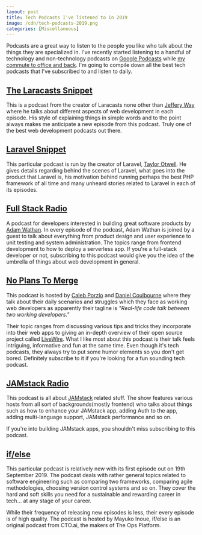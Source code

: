 ```yaml
---
layout: post
title: Tech Podcasts I've listened to in 2019
image: /cdn/tech-podcasts-2019.png
categories: [Miscellaneous]
---
```


Podcasts are a great way to listen to the people you like who talk about the things they are specialized in. I've recently started listening to a handful of technology and non-technology podcasts on [Google Podcasts](https://play.google.com/store/apps/details?id=com.google.android.apps.podcasts&hl=en_IN) while [my commute to office and back](https://www.android.com/auto/). I'm going to compile down all the best tech podcasts that I've subscribed to and listen to daily.

## [The Laracasts Snippet](https://laracasts.com/podcast)

This is a podcast from the creator of Laracasts none other than [Jeffery Way](https://twitter.com/jeffrey_way) where he talks about different aspects of web development in each episode. His style of explaining things in simple words and to the point always makes me anticipate a new episode from this podcast. Truly one of the best web development podcasts out there.

## [Laravel Snippet](https://blog.laravel.com/snippets)

This particular podcast is run by the creator of Laravel, [Taylor Otwell](https://twitter.com/taylorotwell). He gives details regarding behind the scenes of Laravel, what goes into the product that Laravel is, his motivation behind running perhaps the best PHP framework of all time and many unheard stories related to Laravel in each of its episodes.

## [Full Stack Radio](http://www.fullstackradio.com)

A podcast for developers interested in building great software products by [Adam Wathan](https://adamwathan.me/). In every episode of the podcast, Adam Wathan is joined by a guest to talk about everything from product design and user experience to unit testing and system administration. The topics range from frontend development to how to deploy a serverless app. If you're a full-stack developer or not, subscribing to this podcast would give you the idea of the umbrella of things about web development in general.

## [No Plans To Merge](https://noplanstomerge.simplecast.com/)

This podcast is hosted by [Caleb Porzio](https://calebporzio.com/) and [Daniel Coulbourne](https://twitter.com/DCoulbourne) where they talk about their daily scenarios and struggles which they face as working web developers as apparently their tagline is _"Real-life code talk between two working developers."_ 

Their topic ranges from discussing various tips and tricks they incorporate into their web apps to giving an in-depth overview of their open source project called [LiveWire](https://laravel-livewire.com/). What I like most about this podcast is their talk feels intriguing, informative and fun at the same time. Even though it's tech podcasts, they always try to put some humor elements so you don't get bored. Definitely subscribe to it if you're looking for a fun sounding tech podcast.

## [JAMstack Radio](https://www.heavybit.com/library/podcasts/jamstack-radio/)

This podcast is all about [JAMstack](https://jamstack.org/) related stuff. The show features various hosts from all sort of backgrounds(mostly frontend) who talks about things such as how to enhance your JAMstack app, adding Auth to the app, adding multi-language support, JAMstack performance and so on.

If you're into building JAMstack apps, you shouldn't miss subscribing to this podcast.

## [if/else](https://www.ifelsepodcast.com/)

This particular podcast is relatively new with its first episode out on 19th September 2019. The podcast deals with rather general topics related to software engineering such as comparing two frameworks, comparing agile methodologies, choosing version control systems and so on. They cover the hard and soft skills you need for a sustainable and rewarding career in tech… at any stage of your career.

While their frequency of releasing new episodes is less, their every episode is of high quality. The podcast is hosted by Mayuko Inoue, if/else is an original podcast from CTO.ai, the makers of The Ops Platform.

